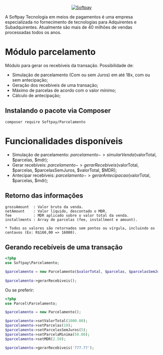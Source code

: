 <p align="center">
 <a href="https://www.softpay.com.br"><img src="https://console.europag.com.br/assets/images/softpay.png" title="Softpay" alt="Softpay"></a>
</p>

A Softpay Tecnologia em meios de pagamentos é uma empresa especializada no fornecimento de tecnologias para Adquirentes e Subadquirentes. Atualmente são mais de 40 milhões de vendas processadas todos os anos.

# Módulo parcelamento
Módulo para gerar os recebíveis da transação. Possibilidade de:

 - Simulação de parcelamento (Com ou sem Juros) em até 18x, com ou sem antecipação;
 - Geração dos recebíveis de uma transação;
 - Máximo de parcelas de acordo com o valor mínimo;
 - Cálculo de antecipação;
 
## Instalando o pacote via Composer

```
composer require Softpay/Parcelamento
```

# Funcionalidades disponíveis

- Simulação de parcelamento: $parcelamento->simularVenda($valorTotal, $parcelas, $mdr);
- Gerar recebíveis: $parcelamento->gerarRecebiveis($valorTotal, $parcelas, $parcelasSemJuros, $valorTotal, $MDR);
- Antecipar recebíveis: $parcelamento->gerarAntecipacao($valorTotal, $parcelas, $mdr);


## Retorno das informações

```
grossAmount  : Valor bruto da venda.
netAmount    : Valor líquido, descontado o MDR.
fee          : MDR aplicado sobre o valor total da venda.
installments : Array de parcelas (fee, installment e amount).

* Todos os valores são retornados sem pontos ou vírgula, incluindo os centavos (Ex: R$160,00 => 16000).

```

## Gerando recebíveis de uma transação

```php
<?php
use Softpay\Parcelamento;

$parcelamento = new Parcelamento($valorTotal, $parcelas, $parcelasSemJuros, $valorTotal, $MDR);
        
$parcelamento->gerarRecebiveis();

```
Ou se preferir:
```php
<?php
use Parcel\Parcelamento;

$parcelamento = new Parcelamento();

$parcelamento->setValorTotal(1000.00);
$parcelamento->setParcelas(10);
$parcelamento->setParcelasSemJuros(5);
$parcelamento->setParcelaMinima(50.00);
$parcelamento->setMDR(2.50);

$parcelamento->gerarRecebiveis('777.77');

```

